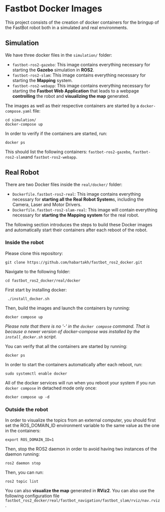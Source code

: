 # Fastbot Docker Images

This project consists of the creation of docker containers for the bringup of the FastBot robot both in a simulated and real environments. 

## Simulation

We have three docker files in the `simulation/` folder:
- `fastbot-ros2-gazebo`: This image contains everything necessary for starting the **Gazebo** simulation in **ROS2**. 
- `fastbot-ros2-slam`: This image contains everything necessary for starting the **Mapping** system.
- `fastbot-ros2-webapp`: This image contains everything necessary for starting the **Fastbot Web Application** that leads to a webpage **controlling** the robot and **visualizing the map** generated.

The images as well as their respective containers are started by a `docker-compose.yaml` file:
```
cd simulation/
docker-compose up
```

In order to verify if the containers are started, run:
```
docker ps
```

This should list the following containers: `fastbot-ros2-gazebo`, `fastbot-ros2-slam`and `fastbot-ros2-webapp`.

## Real Robot

There are two Docker files inside the `real/docker/` folder:
- `Dockerfile.fastbot-ros2-real`: This image contains everything necessary for **starting all the Real Robot System**s, including the Camera, Laser and Motor Drivers.
- `Dockerfile.fastbot-ros2-slam-real`: This image will contain everything necessary for **starting the Mapping system** for the real robot. 

The following section introduces the steps to build these Docker images and automatically start their containers after each reboot of the robot.
### Inside the robot

Please clone this repository:
```
git clone https://github.com/habartakh/fastbot_ros2_docker.git
```

Navigate to the following folder: 
```
cd fastbot_ros2_docker/real/docker
```
First start by installing docker: 
```
 ./install_docker.sh
```
Then, build the images and launch the containers by running: 
```
docker compose up
```
*Please note that there is no '-' in the `docker compose` command. That is because a newer version of docker-compose was installed by the `install_docker.sh` script.*

You can verify that all the containers are started by running:
```
docker ps
```
In order to start the containers automatically after each reboot, run: 
```
sudo systemctl enable docker
```

All of the docker services will run when you reboot your system if you run `docker compose` in detached mode only once:
```
docker compose up -d
```

### Outside the robot

In order to visualize the topics from an external computer, you should first set the ROS_DOMAIN_ID environment variable to the same value as the one in the containers:
```
export ROS_DOMAIN_ID=1
```
Then, stop the ROS2 daemon in order to avoid having two instances of the daemon running: 
```
ros2 daemon stop
```
Then, you can run: 
```
ros2 topic list
```

You can also **visualize the map** generated in **RViz2**. You can also use the following configuration file `fastbot_ros2_docker/real/fastbot_navigation/fastbot_slam/rviz/nav.rviz`.
